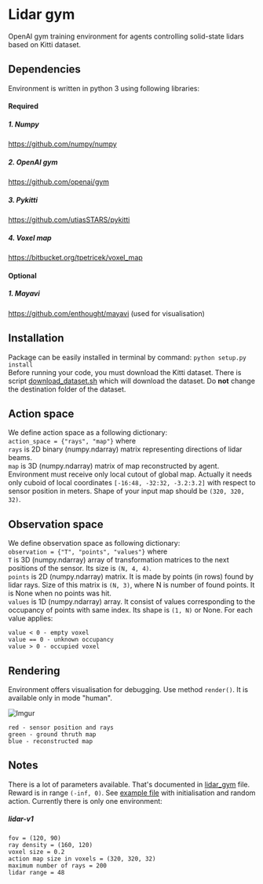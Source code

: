 # Lidar gym
OpenAI gym training environment for agents controlling solid-state lidars based on Kitti dataset.
## Dependencies
Environment is written in python 3 using following libraries:
#### Required

##### 1. Numpy
https://github.com/numpy/numpy
##### 2. OpenAI gym
https://github.com/openai/gym
##### 3. Pykitti
https://github.com/utiasSTARS/pykitti
##### 4. Voxel map
https://bitbucket.org/tpetricek/voxel_map

#### Optional
##### 1. Mayavi
https://github.com/enthought/mayavi (used for visualisation)

## Installation 
Package can be easily installed in terminal by command:
`python setup.py install`<br />
Before running your code, you must download the Kitti dataset.
There is script [download_dataset.sh](download_dataset.sh) which will download the dataset. 
Do **not** change the destination folder of the dataset.

## Action space
We define action space as a following dictionary:<br />
`action_space = {"rays", "map"}`
where <br />`rays` is 2D binary (numpy.ndarray) matrix representing directions of lidar beams. <br />
`map` is 3D (numpy.ndarray) matrix of map reconstructed by agent.
Environment must receive only local cutout of global map. 
Actually it needs only cuboid of local coordinates `[-16:48, -32:32, -3.2:3.2]` with respect to sensor position in meters.
Shape of your input map should be `(320, 320, 32)`. 

## Observation space
We define observation space as following dictionary:<br />
`observation = {"T", "points", "values"}`
where <br />
`T` is 3D (numpy.ndarray) array of transformation matrices to the next positions of the sensor.
Its size is `(N, 4, 4)`.<br />
`points` is 2D (numpy.ndarray) matrix. It is made by points (in rows) found by lidar rays.
Size of this matrix is `(N, 3)`, where N is number of found points. It is None when no points was hit.<br />
`values` is 1D (numpy.ndarray) array. It consist of values corresponding to the
occupancy of points with same index. Its shape is `(1, N)` or None. For each value applies:
```
value < 0 - empty voxel
value == 0 - unknown occupancy
value > 0 - occupied voxel
```

## Rendering
Environment offers visualisation for debugging. Use method `render()`. It is available 
only in mode "human".

![Imgur](https://i.imgur.com/5B3L3Ck.png)

```
red - sensor position and rays
green - ground thruth map
blue - reconstructed map
```

## Notes
There is a lot of parameters available. That's documented in [lidar_gym](lidar_gym/envs/lidar_gym.py) file.
Reward is in range `(-inf, 0)`. See [example file](example.py) with initialisation and random action. Currently there
is only one environment:
##### lidar-v1
```
fov = (120, 90)
ray density = (160, 120)
voxel size = 0.2
action map size in voxels = (320, 320, 32)
maximum number of rays = 200
lidar range = 48
```